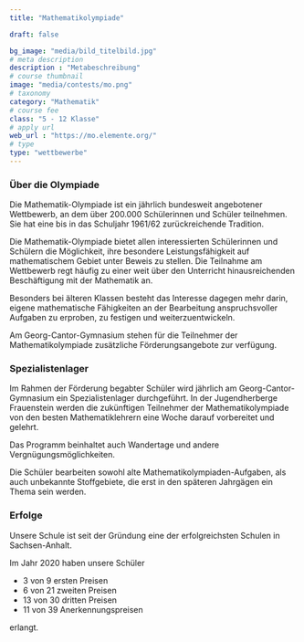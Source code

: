 ```yaml
---
title: "Mathematikolympiade"

draft: false

bg_image: "media/bild_titelbild.jpg"
# meta description
description : "Metabeschreibung"
# course thumbnail
image: "media/contests/mo.png"
# taxonomy
category: "Mathematik"
# course fee
class: "5 - 12 Klasse"
# apply url
web_url : "https://mo.elemente.org/"
# type
type: "wettbewerbe"
---
```



### Über die Olympiade

Die Mathematik-Olympiade ist ein jährlich bundesweit angebotener Wettbewerb, an dem über 200.000 Schülerinnen und Schüler teilnehmen. Sie hat eine bis in das Schuljahr 1961/62 zurückreichende Tradition.

Die Mathematik-Olympiade bietet allen interessierten Schülerinnen und Schülern die Möglichkeit, ihre besondere Leistungsfähigkeit auf mathematischem Gebiet unter Beweis zu stellen. Die Teilnahme am Wettbewerb regt häufig zu einer weit über den Unterricht hinausreichenden Beschäftigung mit der Mathematik an.

Besonders bei älteren Klassen besteht das Interesse dagegen mehr darin, eigene mathematische Fähigkeiten an der Bearbeitung anspruchsvoller Aufgaben zu erproben, zu festigen und weiterzuentwickeln.

Am Georg-Cantor-Gymnasium stehen für die Teilnehmer der Mathematikolympiade zusätzliche Förderungsangebote zur verfügung.

### Spezialistenlager

Im Rahmen der Förderung begabter Schüler wird jährlich am Georg-Cantor-Gymnasium ein Spezialistenlager durchgeführt.
In der Jugendherberge Frauenstein werden die zukünftigen Teilnehmer der Mathematikolympiade von den besten Mathematiklehrern eine Woche darauf vorbereitet und gelehrt.

Das Programm beinhaltet auch Wandertage und andere Vergnügungsmöglichkeiten.

Die Schüler bearbeiten sowohl alte Mathematikolympiaden-Aufgaben, als auch unbekannte Stoffgebiete, die erst in den späteren Jahrgägen ein Thema sein werden.

### Erfolge

Unsere Schule ist seit der Gründung eine der erfolgreichsten Schulen in Sachsen-Anhalt.

Im Jahr 2020 haben unsere Schüler

* 3 von 9 ersten Preisen
* 6 von 21 zweiten Preisen
* 13 von 30 dritten Preisen
* 11 von 39 Anerkennungspreisen

erlangt.
